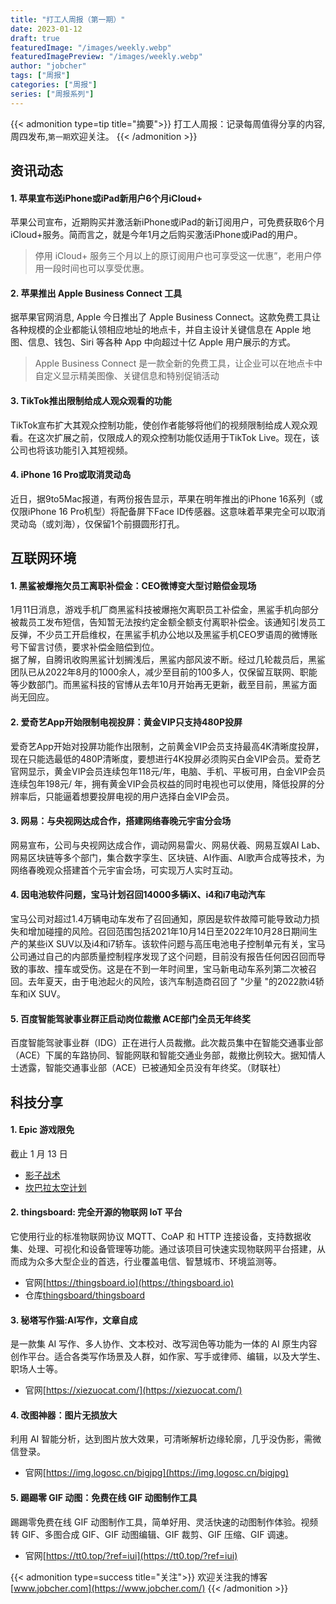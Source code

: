 ```yaml
---
title: "打工人周报（第一期）"
date: 2023-01-12
draft: true
featuredImage: "/images/weekly.webp"
featuredImagePreview: "/images/weekly.webp"
author: "jobcher"
tags: ["周报"]
categories: ["周报"]
series: ["周报系列"]
---
```

{{< admonition type=tip title="摘要">}}
打工人周报：记录每周值得分享的内容,周四发布,`第一期`欢迎关注。
{{< /admonition >}}
## 资讯动态
#### 1. 苹果宣布送iPhone或iPad新用户6个月iCloud+  
苹果公司宣布，近期购买并激活新iPhone或iPad的新订阅用户，可免费获取6个月iCloud+服务。简而言之，就是今年1月之后购买激活iPhone或iPad的用户。  
>停用 iCloud+ 服务三个月以上的原订阅用户也可享受这一优惠”，老用户停用一段时间也可以享受优惠。
#### 2. 苹果推出 Apple Business Connect 工具
据苹果官网消息, Apple 今日推出了 Apple Business Connect。这款免费工具让各种规模的企业都能认领相应地址的地点卡，并自主设计关键信息在 Apple 地图、信息、钱包、Siri 等各种 App 中向超过十亿 Apple 用户展示的方式。
>Apple Business Connect 是一款全新的免费工具，让企业可以在地点卡中自定义显示精美图像、关键信息和特别促销活动
#### 3. TikTok推出限制给成人观众观看的功能
TikTok宣布扩大其观众控制功能，使创作者能够将他们的视频限制给成人观众观看。在这次扩展之前，仅限成人的观众控制功能仅适用于TikTok Live。现在，该公司也将该功能引入其短视频。
#### 4. iPhone 16 Pro或取消灵动岛
近日，据9to5Mac报道，有两份报告显示，苹果在明年推出的iPhone 16系列（或仅限iPhone 16 Pro机型）将配备屏下Face ID传感器。这意味着苹果完全可以取消灵动岛（或刘海），仅保留1个前摄圆形打孔。
## 互联网环境
#### 1. 黑鲨被爆拖欠员工离职补偿金：CEO微博变大型讨赔偿金现场
1月11日消息，游戏手机厂商黑鲨科技被爆拖欠离职员工补偿金，黑鲨手机向部分被裁员工发布短信，告知暂无法按约定金额全额支付离职补偿金。该通知引发员工反弹，不少员工开启维权，在黑鲨手机办公地以及黑鲨手机CEO罗语周的微博账号下留言讨债，要求补偿金赔偿到位。  
据了解，自腾讯收购黑鲨计划搁浅后，黑鲨内部风波不断。经过几轮裁员后，黑鲨团队已从2022年8月的1000余人，减少至目前的100多人，仅保留互联网、职能等少数部门。而黑鲨科技的官博从去年10月开始再无更新，截至目前，黑鲨方面尚无回应。
#### 2. 爱奇艺App开始限制电视投屏：黄金VIP只支持480P投屏
爱奇艺App开始对投屏功能作出限制，之前黄金VIP会员支持最高4K清晰度投屏，现在只能选最低的480P清晰度，要想进行4K投屏必须购买白金VIP会员。爱奇艺官网显示，黄金VIP会员连续包年118元/年，电脑、手机、平板可用，白金VIP会员连续包年198元/ 年，拥有黄金VIP会员权益的同时电视也可以使用，降低投屏的分辨率后，只能逼着想要投屏电视的用户选择白金VIP会员。
#### 3. 网易：与央视网达成合作，搭建网络春晚元宇宙分会场
网易宣布，公司与央视网达成合作，调动网易雷火、网易伏羲、网易互娱AI Lab、网易区块链等多个部门，集合数字孪生、区块链、AI作画、AI歌声合成等技术，为网络春晚观众搭建首个元宇宙会场，可实现万人实时互动。  
#### 4. 因电池软件问题，宝马计划召回14000多辆iX、i4和i7电动汽车
宝马公司对超过1.4万辆电动车发布了召回通知，原因是软件故障可能导致动力损失和增加碰撞的风险。召回范围包括2021年10月14日至2022年10月28日期间生产的某些iX SUV以及i4和i7轿车。该软件问题与高压电池电子控制单元有关，宝马公司通过自己的内部质量控制程序发现了这个问题，目前没有报告任何因召回而导致的事故、撞车或受伤。这是在不到一年时间里，宝马新电动车系列第二次被召回。去年夏天，由于电池起火的风险，该汽车制造商召回了 "少量 "的2022款i4轿车和iX SUV。
#### 5. 百度智能驾驶事业群正启动岗位裁撤 ACE部门全员无年终奖
百度智能驾驶事业群（IDG）正在进行人员裁撤。此次裁员集中在智能交通事业部（ACE）下属的车路协同、智能网联和智能交通业务部，裁撤比例较大。据知情人士透露，智能交通事业部（ACE）已被通知全员没有年终奖。（财联社）
## 科技分享
#### 1. Epic 游戏限免
截止 1 月 13 日
- [影子战术](https://store.epicgames.com/zh-CN/p/shadow-tactics-aikos-choice-5678c1)
- [坎巴拉太空计划](https://store.epicgames.com/zh-CN/p/kerbal-space-program)
#### 2. thingsboard: 完全开源的物联网 IoT 平台
它使用行业的标准物联网协议 MQTT、CoAP 和 HTTP 连接设备，支持数据收集、处理、可视化和设备管理等功能。通过该项目可快速实现物联网平台搭建，从而成为众多大型企业的首选，行业覆盖电信、智慧城市、环境监测等。
- 官网[https://thingsboard.io](https://thingsboard.io)  
- 仓库[thingsboard/thingsboard](https://github.com/thingsboard/thingsboard)
#### 3. 秘塔写作猫:AI写作，文章自成
是一款集 AI 写作、多人协作、文本校对、改写润色等功能为一体的 AI 原生内容创作平台。适合各类写作场景及人群，如作家、写手或律师、编辑，以及大学生、职场人士等。  
- 官网[https://xiezuocat.com/](https://xiezuocat.com/) 
#### 4. 改图神器：图片无损放大
利用 AI 智能分析，达到图片放大效果，可清晰解析边缘轮廓，几乎没伪影，需微信登录。  
- 官网[https://img.logosc.cn/bigjpg](https://img.logosc.cn/bigjpg)
#### 5. 踢踢零 GIF 动图：免费在线 GIF 动图制作工具
踢踢零免费在线 GIF 动图制作工具，简单好用、灵活快速的动图制作体验。视频转 GIF、多图合成 GIF、GIF 动图编辑、GIF 裁剪、GIF 压缩、GIF 调速。
- 官网[https://tt0.top/?ref=iui](https://tt0.top/?ref=iui)
  
{{< admonition type=success title="关注">}}
欢迎关注我的博客  
[www.jobcher.com](https://www.jobcher.com/)
{{< /admonition >}}